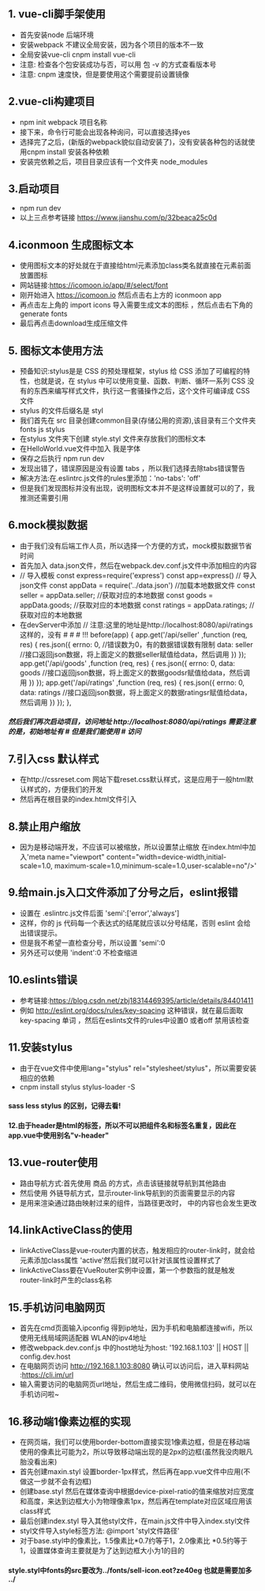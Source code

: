## 1. vue-cli脚手架使用
* 首先安装node 后端环境
* 安装webpack 不建议全局安装，因为各个项目的版本不一致 
* 全局安装vue-cli  cnpm install vue-cli
* 注意: 检查各个包安装成功与否，可以用 包 -v 的方式查看版本号 
* 注意: cnpm 速度快，但是要使用这个需要提前设置镜像

## 2.vue-cli构建项目
* npm init webpack 项目名称
* 接下来，命令行可能会出现各种询问，可以直接选择yes
* 选择完了之后，(新版的webpack貌似自动安装了)，没有安装各种包的话就使用cnpm install 安装各种依赖
* 安装完依赖之后，项目目录应该有一个文件夹 node_modules

## 3.启动项目 
* npm run dev
* 以上三点参考链接 https://www.jianshu.com/p/32beaca25c0d


## 4.iconmoon 生成图标文本
* 使用图标文本的好处就在于直接给html元素添加class类名就直接在元素前面放置图标
* 网站链接:https://icomoon.io/app/#/select/font
* 刚开始进入 https://icomoon.io 然后点击右上方的 iconmoon app 
* 再点击左上角的 import icons 导入需要生成文本的图标 ，然后点击右下角的generate fonts
* 最后再点击download生成压缩文件

## 5. 图标文本使用方法
* 预备知识:stylus是是 CSS 的预处理框架，stylus 给 CSS 添加了可编程的特性，也就是说，在 stylus 中可以使用变量、函数、判断、循环一系列 CSS 没有的东西来编写样式文件，执行这一套骚操作之后，这个文件可编译成 CSS 文件
* stylus 的文件后缀名是 styl
* 我们首先在 src 目录创建common目录(存储公用的资源),该目录有三个文件夹 fonts js stylus
* 在stylus 文件夹下创建 style.styl 文件来存放我们的图标文本
* 在HelloWorld.vue文件中加入 <span class="icon-arrow_lift">我是字体</span> 
* 保存之后执行 npm run dev
* 发现出错了，错误原因是没有设置 tabs ，所以我们选择去除tabs错误警告
* 解决方法:在.eslintrc.js文件的rules里添加：'no-tabs': 'off'
* 但是我们发现图标并没有出现，说明图标文本并不是这样设置就可以的了，我推测还需要引用

## 6.mock模拟数据
* 由于我们没有后端工作人员，所以选择一个方便的方式，mock模拟数据节省时间
* 首先加入 data.json文件，然后在webpack.dev.conf.js文件中添加相应的内容
* // 导入模板
	const express=require('express')
	const app=express()
	// 导入json文件
	const appData = require('../data.json') //加载本地数据文件
	const seller = appData.seller; //获取对应的本地数据
	const goods = appData.goods; //获取对应的本地数据
	const ratings = appData.ratings; //获取对应的本地数据
* 在devServer中添加 
	// 注意:这里的地址是http://localhost:8080/api/ratings 这样的，没有 # # # !!!
	before(app) {
	  app.get('/api/seller' ,function (req, res) {
	    res.json({
	      errno: 0,  //错误数为0，有的数据错误数有限制
	      data: seller  //接口返回json数据，将上面定义的数据seller赋值给data，然后调用
	    })
	  });
	  app.get('/api/goods' ,function (req, res) {
	    res.json({
	      errno: 0,
	      data: goods  //接口返回json数据，将上面定义的数据goodsr赋值给data，然后调用
	    })
	  });
	  app.get('/api/ratings' ,function (req, res) {
	    res.json({
	      errno: 0,
	      data: ratings  //接口返回json数据，将上面定义的数据ratingsr赋值给data，然后调用
	    })
	  });
	},
##### 然后我们再次启动项目，访问地址 http://localhost:8080/api/ratings 需要注意的是，初始地址有 # 但是我们能使用 # 访问

## 7.引入css 默认样式
* 在http://cssreset.com 网站下载reset.css默认样式，这是应用于一般html默认样式的，方便我们的开发
* 然后再在根目录的index.html文件引入 

## 8.禁止用户缩放
* 因为是移动端开发，不应该可以被缩放，所以设置禁止缩放 
	在index.html中加入'meta name="viewport" content="width=device-width,initial-scale=1.0,
		maximum-scale=1.0,minimum-scale=1.0,user-scalable=no"/>'
		
## 9.给main.js入口文件添加了分号之后，eslint报错
* 设置在 .eslintrc.js文件后面 'semi':['error','always']
* 这样，你的 js 代码每一个表达式的结尾就应该以分号结尾，否则 eslint 会给出错误提示。
* 但是我不希望一直检查分号，所以设置 'semi':0
* 另外还可以使用 'indent':0 不检查缩进

## 10.eslints错误
* 参考链接:https://blog.csdn.net/zbj18314469395/article/details/84401411 
* 例如 http://eslint.org/docs/rules/key-spacing 这种错误，就在最后面取 key-spacing 单词 ，然后在eslints文件的rules中设置0 或者off 禁用该检查

## 11.安装stylus
* 由于在vue文件中使用lang="stylus" rel="stylesheet/stylus"，所以需要安装相应的依赖
* cnpm install stylus stylus-loader -S
#### sass less stylus 的区别，记得去看!

#### 12.由于header是html的标签，所以不可以把组件名和标签名重复，因此在app.vue中使用别名"v-header"
## 13.vue-router使用
* 路由导航方式:首先使用 <router-link to="/goods">商品</router-link> 的方式，点击该链接就导航到其他路由
* 然后使用 <router-view></router-view> 外链导航方式，显示router-link导航到的页面需要显示的内容
* <router-view> 是用来渲染通过路由映射过来的组件，当路径更改时，<router-view> 中的内容也会发生更改

## 14.linkActiveClass的使用
* linkActiveClass是vue-router内置的状态，触发相应的router-link时，就会给元素添加class属性 'active'然后我们就可以针对该属性设置样式了
* linkActiveClass要在VueRouter实例中设置，第一个参数指的就是触发router-link时产生的class名称

## 15.手机访问电脑网页
* 首先在cmd页面输入ipconfig 得到ip地址，因为手机和电脑都连接wifi，所以使用无线局域网适配器 WLAN的ipv4地址
* 修改webpack.dev.conf.js 中的host地址为host: '192.168.1.103' || HOST || config.dev.host
* 在电脑网页访问 http://192.168.1.103:8080 确认可以访问后，进入草料网站 :https://cli.im/url 
* 输入需要访问的电脑网页url地址，然后生成二维码，使用微信扫码，就可以在手机访问啦~

## 16.移动端1像素边框的实现
* 在网页端，我们可以使用border-bottom直接实现1像素边框，但是在移动端使用的像素比可能为2，所以导致移动端出现的是2px的边框(虽然我没肉眼凡胎没看出来)
* 首先创建maxin.styl 设置border-1px样式，然后再在app.vue文件中应用(不做这一步就不会有边框)
* 创建base.styl 然后在媒体查询中根据device-pixel-ratio的值来缩放对应宽度和高度，来达到边框大小为物理像素1px，然后再在template对应区域应用该class样式
* 最后创建index.styl 导入其他styl文件，在main.js文件中导入index.styl文件
* styl文件导入style标签方法: @import 'styl文件路径'
* 对于base.styl中的像素比，1.5像素比*0.7约等于1，2.0像素比 *0.5约等于1，设置媒体查询主要就是为了达到边框大小为1的目的
#### style.styl中fonts的src要改为../fonts/sell-icon.eot?ze40eg 也就是需要加多 ../